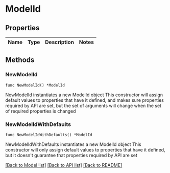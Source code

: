 # ModelId

## Properties

Name | Type | Description | Notes
------------ | ------------- | ------------- | -------------

## Methods

### NewModelId

`func NewModelId() *ModelId`

NewModelId instantiates a new ModelId object
This constructor will assign default values to properties that have it defined,
and makes sure properties required by API are set, but the set of arguments
will change when the set of required properties is changed

### NewModelIdWithDefaults

`func NewModelIdWithDefaults() *ModelId`

NewModelIdWithDefaults instantiates a new ModelId object
This constructor will only assign default values to properties that have it defined,
but it doesn't guarantee that properties required by API are set


[[Back to Model list]](../README.md#documentation-for-models) [[Back to API list]](../README.md#documentation-for-api-endpoints) [[Back to README]](../README.md)


